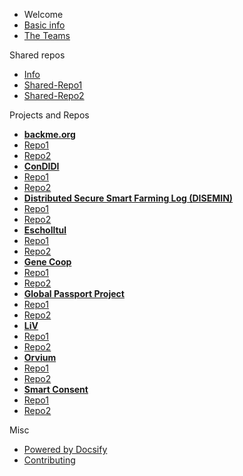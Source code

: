  - Welcome
  - [Basic info](/general/start.md "The Basic info")
  - [The Teams](/general/teams.md "The Teams") 

 Shared repos
  - [Info](/general/shared-repos.md "Shared Repos") 
   - [Shared-Repo1](https://github.com/DECODEproject/zenroom/)
   - [Shared-Repo2](https://github.com/DECODEproject/decode-os)

 Projects and Repos
  - **[backme.org](/teams/backme.org.md)**
   - [Repo1](https://github.com/DECODEproject/zenroom/)
   - [Repo2](https://github.com/DECODEproject/decode-os)
  - **[ConDIDI](/teams/ConDIDI.md)**
   - [Repo1](https://github.com/DECODEproject/zenroom/)
   - [Repo2](https://github.com/DECODEproject/decode-os)
  - **[Distributed Secure Smart Farming Log (DISEMIN)](/teams/DISEMIN.md)**
   - [Repo1](https://github.com/DECODEproject/zenroom/)
   - [Repo2](https://github.com/DECODEproject/decode-os)
  - **[Escholltul](/teams/Escholltul.md)**
   - [Repo1](https://github.com/DECODEproject/zenroom/)
   - [Repo2](https://github.com/DECODEproject/decode-os)
  - **[Gene Coop](/teams/GeneCoop.md)**
   - [Repo1](https://github.com/DECODEproject/zenroom/)
   - [Repo2](https://github.com/DECODEproject/decode-os)
  - **[Global Passport Project](/teams/GlobalPassportProject.md)**
   - [Repo1](https://github.com/DECODEproject/zenroom/)
   - [Repo2](https://github.com/DECODEproject/decode-os)
  - **[LiV](/teams/LiV.md)**
   - [Repo1](https://github.com/DECODEproject/zenroom/)
   - [Repo2](https://github.com/DECODEproject/decode-os)
  - **[Orvium](/teams/Orvium.md)**
   - [Repo1](https://github.com/DECODEproject/zenroom/)
   - [Repo2](https://github.com/DECODEproject/decode-os)
  - **[Smart Consent](/teams/SmartConsent.md)**
   - [Repo1](https://github.com/DECODEproject/zenroom/)
   - [Repo2](https://github.com/DECODEproject/decode-os)
 
 Misc
 - [Powered by Docsify](https://docsify.js.org/)
 - [Contributing](/general/contributing.md)


<!--- Comments here --->
